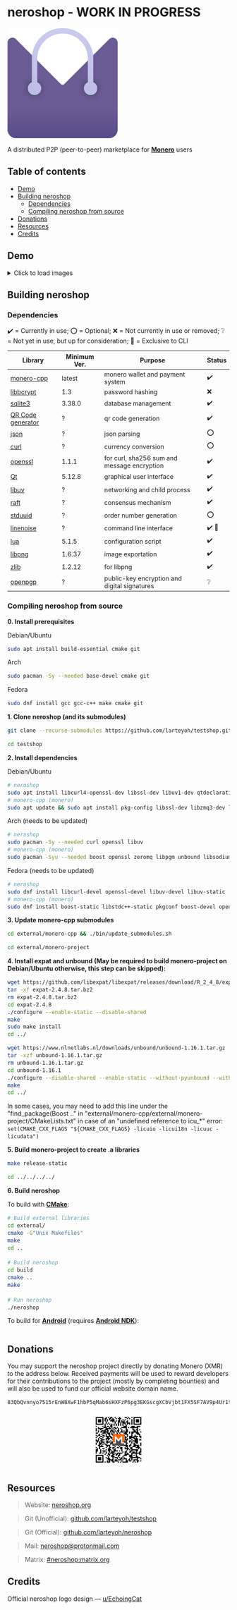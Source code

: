# neroshop - WORK IN PROGRESS
[![banner](images/appicons/LogoLight250x250.png)](https://github.com/larteyoh/testshop "neroshop logo")


A distributed P2P (peer-to-peer) marketplace for [**Monero**](https://getmonero.org/) users


## Table of contents
<!-- - [The history behind neroshop](#about)-->
- [Demo](#demo) <!-- - [Features](#features)--> <!-- - [Documentation](#documentation)-->
- [Building neroshop](#building-neroshop)
  - [Dependencies](#dependencies)
  - [Compiling neroshop from source](#compiling-neroshop-from-source) <!-- - [Contributing](#contributing) --> <!-- - [Bug Bounty Program]-->
- [Donations](#donations)
- [Resources](#resources)
- [Credits](#credits)


## Demo
<!-- place link to videos here -->

<details>
<summary>Click to load images</summary>
    
![Wallet_Keys_Generation](https://github.com/larteyoh/testshop/blob/main/images/screenshots/Wallet_Keys_Generation.png)
![Registration](https://github.com/larteyoh/testshop/blob/main/images/screenshots/Registration.png)
![CatalogGrid_Top](https://github.com/larteyoh/testshop/blob/main/images/screenshots/CatalogGrid_Top.png)
![CatalogGrid_Bottom](https://github.com/larteyoh/testshop/blob/main/images/screenshots/CatalogGrid_Bottom.png)

</details>

<!--## About
*neroshop* is a distributed P2P (peer-to-peer) marketplace that uses [**Monero**](https://getmonero.org/) as its default cryptocurrency and 
caters not only to darknet market users, but also those who believe in a **truly** free market that is uncensorable, unseizable, and unregulatable.
Neroshop aims to be simple for a beginner to use and easy for sellers to onboard their shop with just a few clicks.


## Planned Features
* Distributed P2P network
* Buy and sell products with Monero
* Anonymous payments
* No censorship (censorship-resistant)
* Pseudonymous identities (sellers and buyers are identified by their unique ids)
* No registration required (for buyers only)
* No KYC nor AML
* No listing fees, sales tax, or any other fees (except for miner transaction fees and shipping costs)
* End-to-end encrypted messaging system for communications between sellers and buyers
* Subaddress generator (a unique subaddresses will be generated from a seller's synced wallet account for each order placed by a customer)
* Option to run a local Monero node or connect to remote Monero nodes (so that sellers will not have to sync the entire blockchain)
* Option to choose between sending funds directly to a seller or using a multisignature escrow.
* Tor integration (Internet traffic can be optionally routed through tor for more added privacy)
* Reputation system
* Product rating system
* Wishlists


-->
## Building neroshop

### Dependencies
:heavy_check_mark: = Currently in use; :o: = Optional; :x: = Not currently in use or removed; :grey_question: = Not yet in use, but up for consideration; :white_square_button: = Exclusive to CLI

|      Library                                                       | Minimum Ver.       |         Purpose                                                        | Status                                   |
|--------------------------------------------------------------------|--------------------|------------------------------------------------------------------------|------------------------------------------|
| [monero-cpp](https://github.com/monero-ecosystem/monero-cpp)       | latest             | monero wallet and payment system                                       | :heavy_check_mark:                       |
| [libbcrypt](https://github.com/rg3/libbcrypt)                      | 1.3                | password hashing                                                       | :x:                                      |
| [sqlite3](https://sqlite.org/)                                     | 3.38.0             | database management                                                    | :heavy_check_mark:                       |
| [QR Code generator](https://github.com/nayuki/QR-Code-generator)   | ?                  | qr code generation                                                     | :heavy_check_mark:                       |
| [json](https://github.com/nlohmann/json/)                          | ?                  | json parsing                                                           | :o:                                      |
| [curl](https://github.com/curl/curl)                               | ?                  | currency conversion                                                    | :o:                                      |
| [openssl](https://github.com/openssl/openssl)                      | 1.1.1              | for curl, sha256 sum and message encryption                            | :heavy_check_mark:                       |
| [Qt](https://www.qt.io/)                                           | 5.12.8             | graphical user interface                                               | :heavy_check_mark:                       |
| [libuv](https://github.com/libuv/libuv)                            | ?                  | networking and child process                                           | :heavy_check_mark:                       |
| [raft](https://github.com/willemt/raft)                            | ?                  | consensus mechanism                                                    | :heavy_check_mark:                       |
| [stduuid](https://github.com/mariusbancila/stduuid)                | ?                  | order number generation                                                | :o:                                      |
| [linenoise](https://github.com/antirez/linenoise)                  | ?                  | command line interface                                                 | :heavy_check_mark: :white_square_button: |
| [lua](https://www.lua.org/)                                        | 5.1.5              | configuration script                                                   | :heavy_check_mark:                       |
| [libpng](http://www.libpng.org/pub/png/)                           | 1.6.37             | image exportation                                                      | :heavy_check_mark:                       |
| [zlib](https://www.zlib.net/)                                      | 1.2.12             | for libpng                                                             | :heavy_check_mark:                       |
| [openpgp](external/openpgp)                                        | ?                  | public-key encryption and digital signatures                           | :grey_question:                          |

### Compiling neroshop from source
**0. Install prerequisites**

Debian/Ubuntu
```bash
sudo apt install build-essential cmake git
```
Arch
```bash
sudo pacman -Sy --needed base-devel cmake git
```
Fedora
```bash
sudo dnf install gcc gcc-c++ make cmake git
```


**1. Clone neroshop (and its submodules)**
```bash
git clone --recurse-submodules https://github.com/larteyoh/testshop.git
```
```bash
cd testshop
```

**2. Install dependencies**

Debian/Ubuntu
```bash
# neroshop
sudo apt install libcurl4-openssl-dev libssl-dev libuv1-dev qtdeclarative5-dev qml-module-qt-labs-platform qml-module-qtquick-controls qml-module-qtquick-controls2 qml-module-qtquick-shapes qml-module-qtquick-dialogs
# monero-cpp (monero)
sudo apt update && sudo apt install pkg-config libssl-dev libzmq3-dev libsodium-dev libunwind8-dev liblzma-dev libreadline6-dev libpgm-dev qttools5-dev-tools libhidapi-dev libusb-1.0-0-dev libprotobuf-dev protobuf-compiler libudev-dev libboost-chrono-dev libboost-date-time-dev libboost-filesystem-dev libboost-locale-dev libboost-program-options-dev libboost-regex-dev libboost-serialization-dev libboost-system-dev libboost-thread-dev python3 ccache
```
Arch (needs to be updated)
```bash
# neroshop
sudo pacman -Sy --needed curl openssl libuv
# monero-cpp (monero)
sudo pacman -Syu --needed boost openssl zeromq libpgm unbound libsodium libunwind xz readline gtest python3 ccache qt5-tools hidapi libusb protobuf systemd
```
Fedora (needs to be updated)
```bash
# neroshop
sudo dnf install libcurl-devel openssl-devel libuv-devel libuv-static
# monero-cpp (monero)
sudo dnf install boost-static libstdc++-static pkgconf boost-devel openssl-devel zeromq-devel openpgm-devel unbound-devel libsodium-devel libunwind-devel xz-devel readline-devel gtest-devel ccache qt5-linguist hidapi-devel libusbx-devel protobuf-devel protobuf-compiler systemd-devel
```


**3. Update monero-cpp submodules**
```bash
cd external/monero-cpp && ./bin/update_submodules.sh
```
```bash
cd external/monero-project
```


**4. Install expat and unbound (May be required to build monero-project on Debian/Ubuntu otherwise, this step can be skipped):**
```bash
wget https://github.com/libexpat/libexpat/releases/download/R_2_4_8/expat-2.4.8.tar.bz2
tar -xf expat-2.4.8.tar.bz2
rm expat-2.4.8.tar.bz2
cd expat-2.4.8
./configure --enable-static --disable-shared
make
sudo make install
cd ../
```

```bash
wget https://www.nlnetlabs.nl/downloads/unbound/unbound-1.16.1.tar.gz
tar -xzf unbound-1.16.1.tar.gz
rm unbound-1.16.1.tar.gz
cd unbound-1.16.1
./configure --disable-shared --enable-static --without-pyunbound --with-libevent=no --without-pythonmodule --disable-flto --with-pthreads --with-libunbound-only --with-pic
make
cd ../
```

In some cases, you may need to add this line under the "find_package(Boost .." in "external/monero-cpp/external/monero-project/CMakeLists.txt" in case of an "undefined reference to icu_*" error:
`set(CMAKE_CXX_FLAGS "${CMAKE_CXX_FLAGS} -licuio -licui18n -licuuc -licudata")`

<!-- git submodule update --init --force --> <!-- <= call this before building monero -->

**5. Build monero-project to create .a libraries**
```bash
make release-static
```
```bash
cd ../../../../
```


**6. Build neroshop**

To build with [**CMake**](https://cmake.org/):

```bash
# Build external libraries
cd external/
cmake -G"Unix Makefiles"
make
cd ..

# Build neroshop
cd build
cmake ..
make

# Run neroshop
./neroshop
```


To build for [**Android**](https://www.android.com/) (requires [**Android NDK**](https://developer.android.com/ndk)):<!-- and [CMake](https://cmake.org/)):-->
```bash
```


## Donations
You may support the neroshop project directly by donating Monero (XMR) to the address below. Received payments will be used to reward developers for their contributions to the project (mostly by completing bounties) and will also be used to fund our official website domain name.
```
83QbQvnnyo7515rEnW8XwF1hbP5qMab6sHXFzP6pg3EKGscgXCbVjbt1FX5SF7AV9p4Ur1tiommuQSzrQQRHkZicVYu6j8Y
```
<p align="center">
    <a href="monero:83QbQvnnyo7515rEnW8XwF1hbP5qMab6sHXFzP6pg3EKGscgXCbVjbt1FX5SF7AV9p4Ur1tiommuQSzrQQRHkZicVYu6j8Y" target="_blank"><img src="images/donate_xmr.png" width="128" height="128"></img></a>
</p>


## Resources
> Website: [neroshop.org](https://neroshop.org/)

> Git (Unofficial): [github.com/larteyoh/testshop](https://github.com/larteyoh/testshop)

> Git (Official): [github.com/larteyoh/neroshop](https://github.com/larteyoh/neroshop)

> Mail: neroshop@protonmail.com

> Matrix: [#neroshop:matrix.org](https://matrix.to/#/#neroshop:matrix.org)


## Credits
Official neroshop logo design — [u/EchoingCat](https://www.reddit.com/u/EchoingCat)


[//]: # (./clean.sh)
[//]: # (git checkout -b main)
[//]: # (git add .gitignore .gitmodules cmake/ CMakeLists.txt external/ fonts/ images/ qml/ qml.qrc README.md shaders/ src/ test/)
[//]: # (git commit -m"...")
[//]: # (git push -u origin main --force)
[//]: # (https://git.slipfox.xyz/larteyoh/testshop/settings => Mirror Settings => Synchronize Now)
[//]: # (removing an external lib from submodules index: git rm --cached path/to/submodule)
